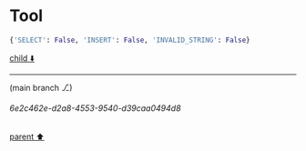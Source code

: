 # Tool

```python
{'SELECT': False, 'INSERT': False, 'INVALID_STRING': False}
```

[child ⬇️](#6e2c462e-d2a8-4553-9540-d39caa0494d8)

---

(main branch ⎇)
###### 6e2c462e-d2a8-4553-9540-d39caa0494d8
[parent ⬆️](#5c7dde85-67b9-431f-94d7-884ab54c2ef9)
